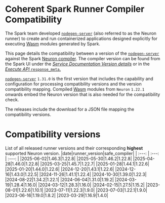 
Coherent Spark Runner Compiler Compatibility
============================================


The Spark team developed [`nodegen-server`](https://github.com/orgs/Coherent-Partners/packages/container/package/nodegen-server) (also referred to as the Neuron runner) to create and run containerized applications designed explicitly for executing [Wasm](https://webassembly.org/) modules generated by Spark.

This page details the compatibility between a version of the [`nodegen-server`](https://github.com/orgs/Coherent-Partners/packages/container/package/nodegen-server) against the Spark [Neuron compiler](https://docs.coherent.global/build-spark-services/neuron/release-history). The compiler version can be found from the Spark UI under the _[Service Documentation Version details](https://docs.coherent.global/navigation/service-documentation#version-details)_ or in the [_Execute API_ `response_meta`.](https://docs.coherent.global/spark-apis/execute-api/execute-api-v3#response_meta)

[`nodegen-server`](https://github.com/orgs/Coherent-Partners/packages/container/package/nodegen-server) `1.31.0` is the first version that includes the capability and configuration for processing compatibility versions and the version compatibility mapping. Compiled  [Wasm](https://webassembly.org/) modules from `Neuron` `1.22.1` onwards embed the Neuron version that is also needed for the compatibility check.

The releases include the download for a JSON file mapping the compatibility versions.


# Compatibility versions


List of all released runner versions and their corresponding __highest__ supported Neuron version.
|date|runner_version|safe_compiler|
| :---: | :---: | :---: |
|2025-06-02|1.46.3|1.22.8|
|2025-05-30|1.46.2|1.22.8|
|2025-04-28|1.46.0|1.22.8|
|2025-03-25|1.45.7|1.22.7|
|2025-01-28|1.44.1|1.22.6|
|2025-01-20|1.44.0|1.22.6|
|2024-12-20|1.43.1|1.22.6|
|2024-12-16|1.43.0|1.22.5|
|2024-11-26|1.41.1|1.22.4|
|2024-10-30|1.39.0|1.22.3|
|2024-08-22|1.34.2|1.22.1|
|2024-06-04|1.31.0|1.19.2|
|2024-03-19|1.28.4|1.16.0|
|2024-03-12|1.28.3|1.16.0|
|2024-02-15|1.27.5|1.15.2|
|2023-08-01|1.22.6|1.10.1|
|2023-07-11|1.22.3|1.9.0|
|2023-07-03|1.22.1|1.9.0|
|2023-06-16|1.19.0|1.8.2|
|2023-03-29|1.16.9|1.4.0|

